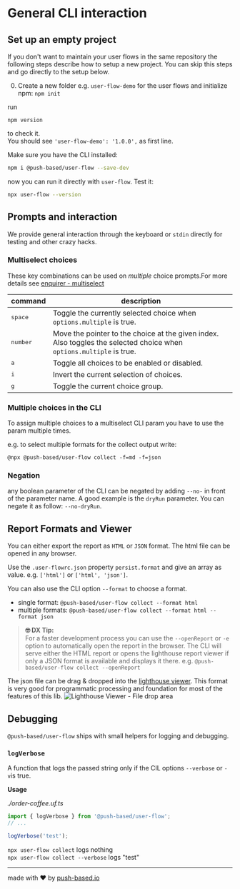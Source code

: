 # General CLI interaction

## Set up an empty project

If you don't want to maintain your user flows in the same repository the following steps describe how to setup a new
project.
You can skip this steps and go directly to the setup below.

0. Create a new folder e.g. `user-flow-demo` for the user flows and initialize npm: `npm init`

run

```
npm version
```

to check it.  
You should see `'user-flow-demo': '1.0.0',` as first line.

Make sure you have the CLI installed:

```bash
npm i @push-based/user-flow --save-dev
```

now you can run it directly with `user-flow`. Test it:

```bash
npx user-flow --version
```

## Prompts and interaction

We provide general interaction through the keyboard or `stdin` directly for testing and other crazy hacks.

### Multiselect choices

These key combinations can be used on _multiple_ choice prompts.For more details
see [enquirer - multiselect](https://github.com/enquirer/enquirer/blob/master/docs/prompts/multiselect.md)

| **command**       | **description**                                                                                                      |
| ----------------- | -------------------------------------------------------------------------------------------------------------------- |
| <kbd>space</kbd>  | Toggle the currently selected choice when `options.multiple` is true.                                                |
| <kbd>number</kbd> | Move the pointer to the choice at the given index. Also toggles the selected choice when `options.multiple` is true. |
| <kbd>a</kbd>      | Toggle all choices to be enabled or disabled.                                                                        |
| <kbd>i</kbd>      | Invert the current selection of choices.                                                                             |
| <kbd>g</kbd>      | Toggle the current choice group.                                                                                     |

### Multiple choices in the CLI

To assign multiple choices to a multiselect CLI param you have to use the param multiple times.

e.g. to select multiple formats for the collect output write:

```text
@npx @push-based/user-flow collect -f=md -f=json
```

### Negation

any boolean parameter of the CLI can be negated by adding `--no-` in front of the parameter name.
A good example is the `dryRun` parameter. You can negate it as follow: `--no-dryRun`.

## Report Formats and Viewer

You can either export the report as `HTML` or `JSON` format. The html file can be opened in any browser.

Use the `.user-flowrc.json` property `persist.format` and give an array as value. e.g. `['html']` or `['html', 'json']`.

You can also use the CLI option `--format` to choose a format.

- single format: `@push-based/user-flow collect --format html`
- multiple formats: `@push-based/user-flow collect --format html --format json`

> **🤓 DX Tip:**  
> For a faster development process you can use the `--openReport` or `-e` option to automatically open the report in the
> browser.
> The CLI will serve either the HTML report or opens the lighthouse report viewer if only a JSON format is available and
> displays it there.
> e.g. `@push-based/user-flow collect --openReport`

The json file can be drag & dropped into the [lighthouse viewer](https://googlechrome.github.io/lighthouse/viewer/).
This format is very good for programmatic processing and foundation for most of the features of this lib.
![Lighthouse Viewer - File drop area](https://user-images.githubusercontent.com/10064416/168185615-3ed66255-5287-4de3-a32a-cb9b053589de.PNG)

## Debugging

`@push-based/user-flow` ships with small helpers for logging and debugging.

### `logVerbose`

A function that logs the passed string only if the CIL options `--verbose` or `-v`is true.

**Usage**

_./order-coffee.uf.ts_

```typescript
import { logVerbose } from '@push-based/user-flow';
// ...

logVerbose('test');
```

`npx user-flow collect` logs nothing  
`npx user-flow collect --verbose` logs "test"

---

made with ❤ by [push-based.io](https://www.push-based.io)

